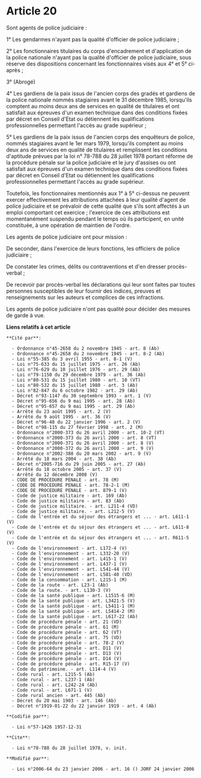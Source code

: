 # Article 20

Sont agents de police judiciaire : 

1° Les gendarmes n'ayant pas la qualité d'officier de police judiciaire ; 

2° Les fonctionnaires titulaires du corps d'encadrement et d'application de la police nationale n'ayant pas la qualité
d'officier de police judiciaire, sous réserve des dispositions concernant les fonctionnaires visés aux 4° et 5° ci-après ; 

3° (Abrogé) 

4° Les gardiens de la paix issus de l'ancien corps des gradés et gardiens de la police nationale nommés stagiaires avant le
31 décembre 1985, lorsqu'ils comptent au moins deux ans de services en qualité de titulaires et ont satisfait aux épreuves
d'un examen technique dans des conditions fixées par décret en Conseil d'Etat ou détiennent les qualifications
professionnelles permettant l'accès au grade supérieur ; 

5° Les gardiens de la paix issus de l'ancien corps des enquêteurs de police, nommés stagiaires avant le 1er mars 1979,
lorsqu'ils comptent au moins deux ans de services en qualité de titulaires et remplissent les conditions d'aptitude prévues
par la loi n° 78-788 du 28 juillet 1978 portant réforme de la procédure pénale sur la police judiciaire et le jury d'assises
ou ont satisfait aux épreuves d'un examen technique dans des conditions fixées par décret en Conseil d'Etat ou détiennent les
qualifications professionnelles permettant l'accès au grade supérieur. 

Toutefois, les fonctionnaires mentionnés aux 1° à 5° ci-dessus ne peuvent exercer effectivement les attributions attachées à
leur qualité d'agent de police judiciaire et se prévaloir de cette qualité que s'ils sont affectés à un emploi comportant cet
exercice ; l'exercice de ces attributions est momentanément suspendu pendant le temps où ils participent, en unité
constituée, à une opération de maintien de l'ordre. 

Les agents de police judiciaire ont pour mission : 

De seconder, dans l'exercice de leurs fonctions, les officiers de police judiciaire ; 

De constater les crimes, délits ou contraventions et d'en dresser procès-verbal ; 

De recevoir par procès-verbal les déclarations qui leur sont faites par toutes personnes susceptibles de leur fournir des
indices, preuves et renseignements sur les auteurs et complices de ces infractions. 

Les agents de police judiciaire n'ont pas qualité pour décider des mesures de garde à vue.

**Liens relatifs à cet article**

	**Cité par**:

	  - Ordonnance n°45-2658 du 2 novembre 1945 - art. 8 (Ab)
	  - Ordonnance n°45-2658 du 2 novembre 1945 - art. 8-2 (Ab)
	  - Loi n°55-385 du 3 avril 1955 - art. 8-1 (V)
	  - Loi n°75-633 du 15 juillet 1975 - art. 26 (Ab)
	  - Loi n°76-629 du 10 juillet 1976 - art. 29 (Ab)
	  - Loi n°79-1150 du 29 décembre 1979 - art. 36 (Ab)
	  - Loi n°80-531 du 15 juillet 1980 - art. 10 (VT)
	  - Loi n°80-532 du 15 juillet 1980 - art. 3 (Ab)
	  - Loi n°82-847 du 6 octobre 1982 - art. 29 (Ab)
	  - Décret n°93-1147 du 30 septembre 1993 - art. 1 (V)
	  - Décret n°95-656 du 9 mai 1995 - art. 28 (Ab)
	  - Décret n°95-657 du 9 mai 1995 - art. 29 (Ab)
	  - Arrêté du 23 août 1995 - art. 2 (V)
	  - Arrêté du 9 août 1995 - art. 36 (V)
	  - Décret n°96-48 du 22 janvier 1996 - art. 2 (V)
	  - Décret n°98-115 du 27 février 1998 - art. 2 (M)
	  - Ordonnance n°2000-373 du 26 avril 2000 - art. 10-2 (VT)
	  - Ordonnance n°2000-373 du 26 avril 2000 - art. 8 (VT)
	  - Ordonnance n°2000-371 du 26 avril 2000 - art. 8 (V)
	  - Ordonnance n°2000-372 du 26 avril 2000 - art. 9 (V)
	  - Ordonnance n°2002-388 du 20 mars 2002 - art. 9 (V)
	  - Arrêté du 18 mars 2004 - art. 38 (Ab)
	  - Décret n°2005-716 du 29 juin 2005 - art. 27 (Ab)
	  - Arrêté du 18 octobre 2005 - art. 37 (V)
	  - Arrêté du 12 décembre 2008 (V)
	  - CODE DE PROCEDURE PENALE - art. 78 (M)
	  - CODE DE PROCEDURE PENALE - art. 78-2-1 (M)
	  - CODE DE PROCEDURE PENALE - art. 879-1 (V)
	  - Code de justice militaire - art. 169 (Ab)
	  - Code de justice militaire - art. 83 (Ab)
	  - Code de justice militaire. - art. L211-4 (VD)
	  - Code de justice militaire. - art. L212-5 (V)
	  - Code de l'entrée et du séjour des étrangers et ... - art. L611-1 (V)
	  - Code de l'entrée et du séjour des étrangers et ... - art. L611-8 (V)
	  - Code de l'entrée et du séjour des étrangers et ... - art. R611-5 (V)
	  - Code de l'environnement - art. L172-4 (V)
	  - Code de l'environnement - art. L332-20 (V)
	  - Code de l'environnement - art. L415-1 (V)
	  - Code de l'environnement - art. L437-1 (V)
	  - Code de l'environnement - art. L541-44 (V)
	  - Code de l'environnement - art. L581-40 (VD)
	  - Code de la consommation - art. L215-1 (M)
	  - Code de la route - art. L23-1 (Ab)
	  - Code de la route. - art. L130-3 (V)
	  - Code de la santé publique - art. L1515-6 (M)
	  - Code de la santé publique - art. L3421-5 (V)
	  - Code de la santé publique - art. L5411-1 (M)
	  - Code de la santé publique - art. L5414-2 (M)
	  - Code de la santé publique - art. L617-22 (Ab)
	  - Code de procédure pénale - art. 21 (VD)
	  - Code de procédure pénale - art. 61 (M)
	  - Code de procédure pénale - art. 62 (VT)
	  - Code de procédure pénale - art. 75 (VD)
	  - Code de procédure pénale - art. 78-2 (V)
	  - Code de procédure pénale - art. D11 (V)
	  - Code de procédure pénale - art. D13 (V)
	  - Code de procédure pénale - art. D14 (V)
	  - Code de procédure pénale - art. R15-17 (V)
	  - Code du patrimoine. - art. L114-4 (V)
	  - Code rural - art. L215-5 (Ab)
	  - Code rural - art. L237-1 (Ab)
	  - Code rural - art. L242-24 (Ab)
	  - Code rural - art. L671-1 (V)
	  - Code rural ancien - art. 445 (Ab)
	  - Décret du 20 mai 1903 - art. 146 (Ab)
	  - Décret n°1919-01-22 du 22 janvier 1919 - art. 4 (Ab)

	**Codifié par**:

	  - Loi n°57-1426 1957-12-31

	**Cite**:

	  - Loi n°78-788 du 28 juillet 1978, v. init.

	**Modifié par**:

	  - Loi n°2006-64 du 23 janvier 2006 - art. 16 () JORF 24 janvier 2006
